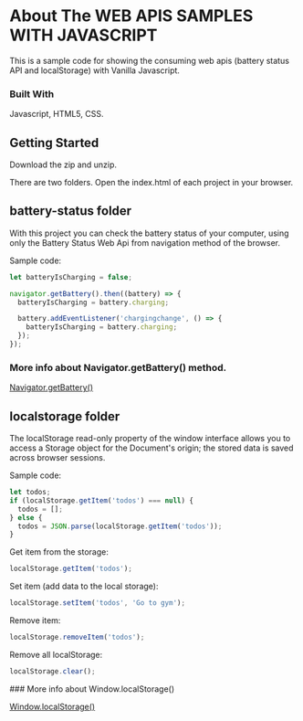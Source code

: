 <!-- ABOUT THE WEB APIs SAMPLES -->

# About The WEB APIS SAMPLES WITH JAVASCRIPT

This is a sample code for showing the consuming web apis (battery status API and localStorage) with Vanilla Javascript.

### Built With

Javascript, HTML5, CSS.

<!-- GETTING STARTED -->

## Getting Started

Download the zip and unzip.

There are two folders. Open the index.html of each project in your browser.

## battery-status folder

With this project you can check the battery status of your computer, using only the Battery Status Web Api from navigation method of the browser.

Sample code:

```javascript
let batteryIsCharging = false;

navigator.getBattery().then((battery) => {
  batteryIsCharging = battery.charging;

  battery.addEventListener('chargingchange', () => {
    batteryIsCharging = battery.charging;
  });
});
```

### More info about Navigator.getBattery() method.

[Navigator.getBattery()](https://developer.mozilla.org/en-US/docs/Web/API/Battery_Status_API)

## localstorage folder

The localStorage read-only property of the window interface allows you to access a Storage object for the Document's origin; the stored data is saved across browser sessions.

Sample code:

```javascript
let todos;
if (localStorage.getItem('todos') === null) {
  todos = [];
} else {
  todos = JSON.parse(localStorage.getItem('todos'));
}
```

Get item from the storage:

```javascript
localStorage.getItem('todos');
```

Set item (add data to the local storage):

```javascript
localStorage.setItem('todos', 'Go to gym');
```

Remove item:

```javascript
localStorage.removeItem('todos');
```

Remove all localStorage:

```javascript
localStorage.clear();
```

### More info about Window.localStorage()

[Window.localStorage()](https://developer.mozilla.org/en-US/docs/Web/API/Window/localStorage)
